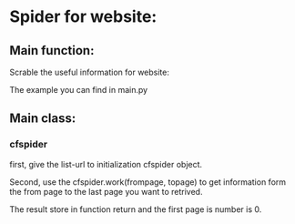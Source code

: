 # Spider for website:

## Main function:

Scrable the useful information for website:

The example you can find in main.py
## Main class:
### cfspider
first, give the list-url to initialization cfspider object.

Second, use the cfspider.work(frompage, topage) to get information form the from page to the last page you want to retrived.

The result store in function return and the first page is number is 0. 
